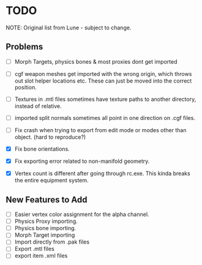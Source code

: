 # TODO

NOTE: Original list from Lune - subject to change.

## Problems
- [ ] Morph Targets, physics bones & most proxies dont get imported
- [ ] cgf weapon meshes get imported with the wrong origin, which throws out slot helper locations etc. These can just be moved into the correct position.
- [ ] Textures in .mtl files sometimes have texture paths to another directory, instead of relative.
- [ ] imported split normals sometimes all point in one direction on .cgf files.
- [ ] Fix crash when trying to export from edit mode or modes other than object. (hard to reproduce?)
- [x] Fix bone orientations.
- [x] Fix exporting error related to non-manifold geometry.
- [x] Vertex count is different after going through rc.exe. This kinda breaks the entire equipment system.



## New Features to Add
- [ ] Easier vertex color assignment for the alpha channel.
- [ ] Physics Proxy importing.
- [ ] Physics bone importing.
- [ ] Morph Target importing
- [ ] Import directly from .pak files
- [ ] Export .mtl files
- [ ] export item .xml files